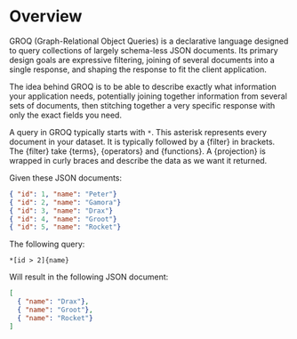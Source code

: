 # Overview

GROQ (Graph-Relational Object Queries) is a declarative language designed to query collections of largely schema-less JSON documents. Its primary design goals are expressive filtering, joining of several documents into a single response, and shaping the response to fit the client application.

The idea behind GROQ is to be able to describe exactly what information your application needs, potentially joining together information from several sets of documents, then stitching together a very specific response with only the exact fields you need.

A query in GROQ typically starts with `*`. This asterisk represents every document in your dataset. It is typically followed by a {filter} in brackets. The {filter} take {terms}, {operators} and {functions}. A {projection} is wrapped in curly braces and describe the data as we want it returned.

Given these JSON documents:

```json
{ "id": 1, "name": "Peter"}
{ "id": 2, "name": "Gamora"}
{ "id": 3, "name": "Drax"}
{ "id": 4, "name": "Groot"}
{ "id": 5, "name": "Rocket"}
```

The following query:

```example
*[id > 2]{name}
```

Will result in the following JSON document:

<!-- prettier-ignore -->
```json
[
  { "name": "Drax"},
  { "name": "Groot"},
  { "name": "Rocket"}
]
```
